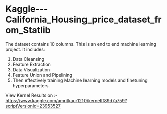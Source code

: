 # Kaggle---California_Housing_price_dataset_from_Statlib
The dataset contains 10 columns.
This is an end to end machine learning project.
It includes:
1. Data Cleansing
2. Feature Extraction
3. Data Visualization
4. Feature Union and Pipelining
5. Then effectively training Machine learning models and finetuning hyperparameters.

View Kernel Results on :- https://www.kaggle.com/amritkaur1210/kernelff89d7a759?scriptVersionId=23953527
